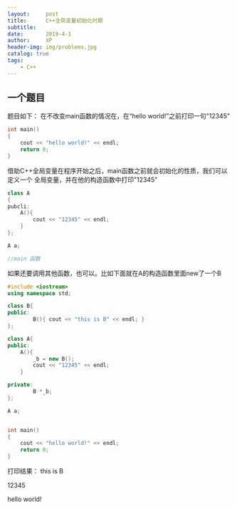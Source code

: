 ```yaml
---
layout:     post
title:      C++全局变量初始化时期
subtitle:
date:       2019-4-1
author:     XP
header-img: img/problems.jpg
catalog: true
tags:
    - C++
---
```


## 一个题目 ##

题目如下：
在不改变main函数的情况在，在“hello world!”之前打印一句"12345"

```cpp
int main()
{
	cout << "hello world!" << endl;
	return 0;
}
```

借助C++全局变量在程序开始之后，main函数之前就会初始化的性质，我们可以定义一个
全局变量，并在他的构造函数中打印"12345"

```cpp
class A
{
pubcli:
	A(){
		cout << "12345" << endl;
	}
};

A a;

//main 函数
```

如果还要调用其他函数，也可以。比如下面就在A的构造函数里面new了一个B

```cpp
#include <iostream>
using namespace std;

class B{
public:
        B(){ cout << "this is B" << endl; }
};

class A{
public:
	A(){
		_b = new B();
		cout << "12345" << endl;
	}

private:
		B *_b;
};

A a;


int main()
{
	cout << "hello world!" << endl;
	return 0;
}
```

打印结果：
this is B

12345

hello world!

